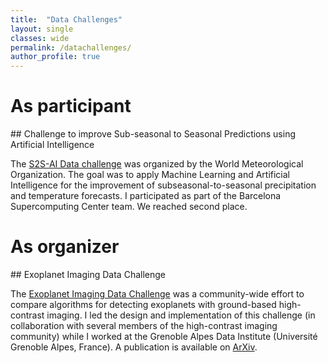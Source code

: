 ```yaml
---
title:  "Data Challenges"
layout: single
classes: wide
permalink: /datachallenges/
author_profile: true
---
```


# As participant

## Challenge to improve Sub-seasonal to Seasonal Predictions using Artificial Intelligence

The [S2S-AI Data challenge](https://s2s-ai-challenge.github.io/) was organized by the World Meteorological Organization. The goal was to apply Machine Learning and Artificial Intelligence for the improvement of subseasonal-to-seasonal precipitation and temperature forecasts. I participated as part of the Barcelona Supercomputing Center team. We reached second place. 

# As organizer

## Exoplanet Imaging Data Challenge
 
The [Exoplanet Imaging Data Challenge](https://exoplanet-imaging-challenge.github.io/) was a community-wide effort to compare algorithms for detecting exoplanets with ground-based high-contrast imaging. I led the design and implementation of this challenge (in collaboration with several members of the high-contrast imaging community) while I worked at the Grenoble Alpes Data Institute (Université Grenoble Alpes, France). A publication is available on [ArXiv](https://arxiv.org/abs/2101.05080).

